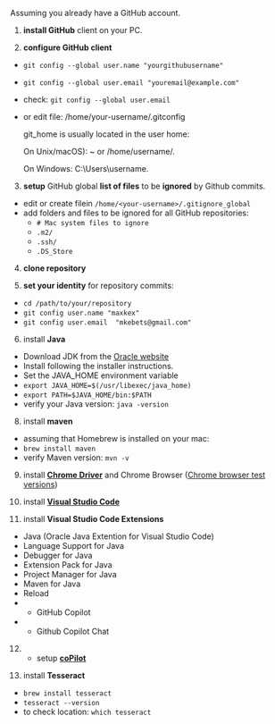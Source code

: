 Assuming you already have a GitHub account.

1. **install GitHub** client on your PC.

2. **configure GitHub client**
- `git config --global user.name "yourgithubusername"`
- `git config --global user.email "youremail@example.com"`
 - check: `git config --global user.email`
- or 
  edit file: /home/your-username/.gitconfig
  
  git_home is usually located in the user home:
  
  On Unix/macOS): ~ or /home/username/.
  
  On Windows: C:\Users\username\.
	
3. **setup** GitHub global **list of files** to be **ignored** by Github commits.
- edit or create filein `/home/<your-username>/.gitignore_global`
- add folders and files to be ignored for all GitHub repositories:
   - `# Mac system files to ignore`
   - `.m2/`
   - `.ssh/`
   - `.DS_Store`
4. **clone repository**

5. **set your identity** for repository commits:
- `cd /path/to/your/repository`
- `git config user.name "maxkex"`
- `git config user.email  "mkebets@gmail.com"`

6. install **Java**
 - Download JDK from the [Oracle website](https://www.oracle.com/java/technologies/javase-jdk11-downloads.html)
 - Install following the installer instructions.
 - Set the JAVA_HOME environment variable
  - `export JAVA_HOME=$(/usr/libexec/java_home)`
  - `export PATH=$JAVA_HOME/bin:$PATH`
  - verify your Java version: `java -version`
    
8. install **maven**
 - assuming that Homebrew is installed on your mac:
 - `brew install maven`
 - verify Maven version: `mvn -v`
   
9. install [**Chrome Driver**](https://developer.chrome.com/docs/chromedriver/downloads) and Chrome Browser ([Chrome browser test versions](https://googlechromelabs.github.io/chrome-for-testing/))

10. install [**Visual Studio Code**](https://code.visualstudio.com)

11. install **Visual Studio Code Extensions**
 - Java (Oracle Java Extention for Visual Studio Code)
 - Language Support for Java
 - Debugger for Java
 - Extension Pack for Java
 - Project Manager for Java
 - Maven for Java
 - Reload
 - * GitHub Copilot
 - * Github Copilot Chat

12. * setup [**coPilot**](https://docs.github.com/en/copilot/using-github-copilot/getting-started-with-github-copilot)
   
13. install **Tesseract**
 - `brew install tesseract`
 - `tesseract --version`
 - to check location: `which tesseract`
